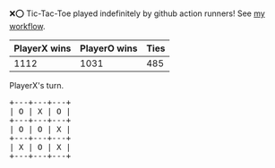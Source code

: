 :x::o: Tic-Tac-Toe played indefinitely by github action runners! See [my workflow](.github/workflows/play.yaml).

|PlayerX wins|PlayerO wins|Ties|
|-|-|-|
|1112|1031|485|

PlayerX's turn.

<pre>
+---+---+---+
| O | X | O |
+---+---+---+
| O | O | X |
+---+---+---+
| X | O | X |
+---+---+---+
</pre>